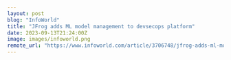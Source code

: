 ```yaml
---
layout: post
blog: "InfoWorld"
title: "JFrog adds ML model management to devsecops platform"
date: 2023-09-13T21:24:00Z
image: images/infoworld.png
remote_url: "https://www.infoworld.com/article/3706748/jfrog-adds-ml-model-management-to-devsecops-platform.html#tk.rss_applicationdevelopment"
---
```

